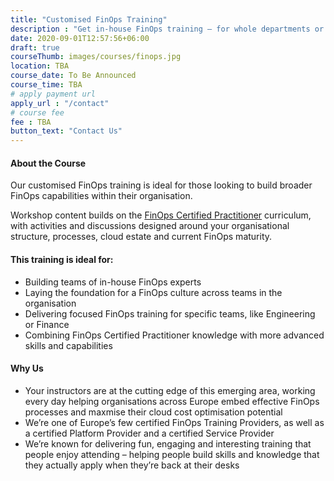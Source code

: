 ```yaml
---
title: "Customised FinOps Training"
description : "Get in-house FinOps training – for whole departments or specific teams, with content tailored to your challenges and goals."
date: 2020-09-01T12:57:56+06:00
draft: true
courseThumb: images/courses/finops.jpg
location: TBA
course_date: To Be Announced
course_time: TBA
# apply payment url
apply_url : "/contact"
# course fee
fee : TBA
button_text: "Contact Us"
---
```


#### About the Course

Our customised FinOps training is ideal for those looking to build broader FinOps capabilities within their organisation.

Workshop content builds on the [FinOps Certified Practitioner](/courses/finops-training/certified-practitioner/virtual/11-12-october-2022/) curriculum, with activities and discussions designed around your organisational structure, processes, cloud estate and current FinOps maturity.

#### This training is ideal for:

* Building teams of in-house FinOps experts
* Laying the foundation for a FinOps culture across teams in the organisation
* Delivering focused FinOps training for specific teams, like Engineering or Finance
* Combining FinOps Certified Practitioner knowledge with more advanced skills and capabilities

#### Why Us

* Your instructors are at the cutting edge of this emerging area, working every day helping organisations across Europe embed effective FinOps processes and maxmise their cloud cost optimisation potential
* We’re one of Europe’s few certified FinOps Training Providers, as well as a certified Platform Provider and a certified Service Provider
* We’re known for delivering fun, engaging and interesting training that people enjoy attending – helping people build skills and knowledge that they actually apply when they’re back at their desks

